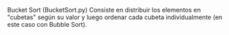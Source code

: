 Bucket Sort (BucketSort.py)
Consiste en distribuir los elementos en "cubetas" según su valor y luego ordenar cada cubeta individualmente (en este caso con Bubble Sort).